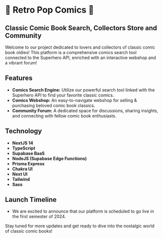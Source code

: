 # :thought_balloon: Retro Pop Comics  :speech_balloon:

## Classic Comic Book Search, Collectors Store and Community

Welcome to our project dedicated to lovers and collectors of classic comic book oldies! This platform is a comprehensive comics search tool connected to the Superhero API, enriched with an interactive webshop and a vibrant forum!

## Features

- **Comics Search Engine:** Utilize our powerful search tool linked with the Superhero API to find your favorite classic comics.
- **Comics Webshop:** An easy-to-navigate webshop for selling & purchasing beloved comic book classics.
- **Community Forum:** A dedicated space for discussions, sharing insights, and connecting with fellow comic book enthusiasts.

## Technology

- **NextJS 14**
- **TypeScript**
- **Supabase BaaS**
- **NodeJS (Supabase Edge Functions)**
- **Prisma Express**
- **Chakra UI**
- **Next UI**
- **Tailwind**
- **Sass**

## Launch Timeline

- We are excited to announce that our platform is scheduled to go live in the first semester of 2024.

Stay tuned for more updates and get ready to dive into the nostalgic world of classic comic books!
